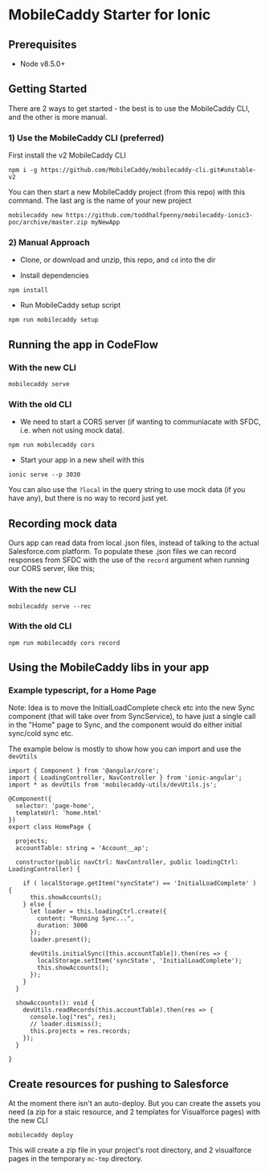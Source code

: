 # MobileCaddy Starter for Ionic


## Prerequisites

* Node v8.5.0+


## Getting Started

There are 2 ways to get started - the best is to use the MobileCaddy CLI, and the other is more manual.

### 1) Use the MobileCaddy CLI (preferred)

First install the v2 MobileCaddy CLI
```
npm i -g https://github.com/MobileCaddy/mobilecaddy-cli.git#unstable-v2
```

You can then start a new MobileCaddy project (from this repo) with this command. The last arg is the name of your new project

```
mobilecaddy new https://github.com/toddhalfpenny/mobilecaddy-ionic3-poc/archive/master.zip myNewApp
```

### 2) Manual Approach

* Clone, or download and unzip, this repo, and `cd` into the dir

* Install dependencies
```
npm install
```

* Run MobileCaddy setup script
```
npm run mobilecaddy setup
```

## Running the app in CodeFlow

### With the new CLI

```
mobilecaddy serve
```

### With the old CLI

* We need to start a CORS server (if wanting to communiacate with SFDC, i.e. when not using mock data).
```
npm run mobilecaddy cors
```

* Start your app in a new shell with this
```
ionic serve --p 3030
```

You can also use the `?local` in the query string to use mock data (if you have any), but there is no way to record just yet.

## Recording mock data

Ours app can read data from local .json files, instead of talking to the actual Salesforce.com platform. To populate these .json files we can record responses from SFDC with the use of the `record` argument when running our CORS server, like this;

### With the new CLI

```
mobilecaddy serve --rec
```

### With the old CLI
```
npm run mobilecaddy cors record
```


## Using the MobileCaddy libs in your app

### Example typescript, for a Home Page

Note: Idea is to move the InitialLoadComplete check etc into the new Sync component (that will take over from SyncService), to have just a single call in the "Home" page to Sync, and the component would do either initial sync/cold sync etc.

The example below is mostly to show how you can import and use the `devUtils`

```
import { Component } from '@angular/core';
import { LoadingController, NavController } from 'ionic-angular';
import * as devUtils from 'mobilecaddy-utils/devUtils.js';

@Component({
  selector: 'page-home',
  templateUrl: 'home.html'
})
export class HomePage {

  projects;
  accountTable: string = 'Account__ap';

  constructor(public navCtrl: NavController, public loadingCtrl: LoadingController) {

    if ( localStorage.getItem("syncState") == 'InitialLoadComplete' ) {
      this.showAccounts();
    } else {
      let loader = this.loadingCtrl.create({
        content: "Running Sync...",
        duration: 3000
      });
      loader.present();

      devUtils.initialSync([this.accountTable]).then(res => {
        localStorage.setItem('syncState', 'InitialLoadComplete');
        this.showAccounts();
      });
    }
  }

  showAccounts(): void {
    devUtils.readRecords(this.accountTable).then(res => {
      console.log("res", res);
      // loader.dismiss();
      this.projects = res.records;
    });
  }

}
```

## Create resources for pushing to Salesforce

At the moment there isn't an auto-deploy. But you can create the assets you need (a zip for a staic resource, and 2 templates for Visualforce pages) with the new CLI

```
mobilecaddy deploy
```

This will create a zip file in your project's root directory, and 2 visualforce pages in the temporary `mc-tmp` directory.